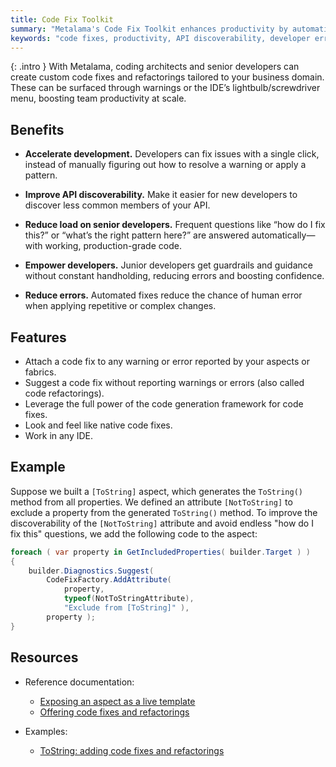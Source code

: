 ```yaml
---
title: Code Fix Toolkit
summary: "Metalama's Code Fix Toolkit enhances productivity by automating code fixes, improving API discoverability, and reducing developer errors."
keywords: "code fixes, productivity, API discoverability, developer errors, Metalama, custom code fixes, refactorings, automated fixes, IDE integration, code generation framework"
---
```


{: .intro }
With Metalama, coding architects and senior developers can create custom code fixes and refactorings tailored to your business domain. These can be surfaced through warnings or the IDE’s lightbulb/screwdriver menu, boosting team productivity at scale.

## Benefits

* **Accelerate development.** Developers can fix issues with a single click, instead of manually figuring out how to resolve a warning or apply a pattern.

* **Improve API discoverability.** Make it easier for new developers to discover less common members of your API.

* **Reduce load on senior developers.** Frequent questions like “how do I fix this?” or “what’s the right pattern here?” are answered automatically—with working, production-grade code.

* **Empower developers.** Junior developers get guardrails and guidance without constant handholding, reducing errors and boosting confidence.

* **Reduce errors.** Automated fixes reduce the chance of human error when applying repetitive or complex changes.

## Features

* Attach a code fix to any warning or error reported by your aspects or fabrics.
* Suggest a code fix without reporting warnings or errors (also called code refactorings).
* Leverage the full power of the code generation framework for code fixes.
* Look and feel like native code fixes.
* Work in any IDE.

## Example

Suppose we built a `[ToString]` aspect, which generates the `ToString()` method from all properties. We defined an attribute `[NotToString]` to exclude a property from the generated `ToString()` method. To improve the discoverability of the `[NotToString]` attribute and avoid endless "how do I fix this" questions, we add the following code to the aspect:

```cs
foreach ( var property in GetIncludedProperties( builder.Target ) )
{
    builder.Diagnostics.Suggest(
        CodeFixFactory.AddAttribute(
            property,
            typeof(NotToStringAttribute),
            "Exclude from [ToString]" ),
        property );
}
```

## Resources

* Reference documentation:
    - [Exposing an aspect as a live template](https://doc.metalama.net/conceptual/aspects/ide/live-template)
    - [Offering code fixes and refactorings](https://doc.metalama.net/conceptual/aspects/ide/code-fixes)

* Examples:
    - [ToString: adding code fixes and refactorings](https://doc.metalama.net/examples/tostring/tostring-2)


